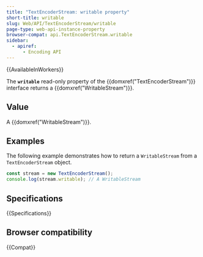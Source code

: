 ```yaml
---
title: "TextEncoderStream: writable property"
short-title: writable
slug: Web/API/TextEncoderStream/writable
page-type: web-api-instance-property
browser-compat: api.TextEncoderStream.writable
sidebar:
  - apiref:
      - Encoding API
---
```


{{AvailableInWorkers}}

The **`writable`** read-only property of the {{domxref("TextEncoderStream")}} interface returns a {{domxref("WritableStream")}}.

## Value

A {{domxref("WritableStream")}}.

## Examples

The following example demonstrates how to return a `WritableStream` from a `TextEncoderStream` object.

```js
const stream = new TextEncoderStream();
console.log(stream.writable); // A WritableStream
```

## Specifications

{{Specifications}}

## Browser compatibility

{{Compat}}

